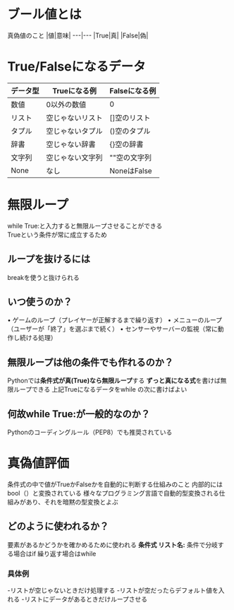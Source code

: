 # ブール値とは  
真偽値のこと
|値|意味|
---|---
|True|真|
|False|偽|

# True/Falseになるデータ 
|データ型|Trueになる例|Falseになる例|
---|---|---|
|数値|0以外の数値|0
|リスト|空じゃないリスト|[]空のリスト|
|タプル|空じゃないタプル|()空のタプル|
|辞書|空じゃない辞書|{}空の辞書|
|文字列|空じゃない文字列|""空の文字列|
|None|なし|NoneはFalse|

# 無限ループ 
while True:と入力すると無限ループさせることができる  
Trueという条件が常に成立するため
## ループを抜けるには 
breakを使うと抜けられる
## いつ使うのか？ 
• ゲームのループ（プレイヤーが正解するまで繰り返す） 
• メニューのループ（ユーザーが「終了」を選ぶまで続く） 
• センサーやサーバーの監視（常に動作し続ける処理） 
## 無限ループは他の条件でも作れるのか？ 
Pythonでは**条件式が真(True)なら無限ループ**する 
**ずっと真になる式**を書けば無限ループできる
上記Trueになるデータをwhile の次に書けばよい 
## 何故while True:が一般的なのか？ 
Pythonのコーディングルール（PEP8）でも推奨されている 

# 真偽値評価 
条件式の中で値がTrueかFalseかを自動的に判断する仕組みのこと 
内部的にはbool（）と変換されている 
様々なプログラミング言語で自動的型変換される仕組みがあり、それを暗黙の型変換とよぶ 
## どのように使われるか？ 
要素があるかどうかを確かめるために使われる
**条件式 リスト名:** 
条件で分岐する場合はif 
繰り返す場合はwhile 
### 具体例 
-リストが空じゃないときだけ処理する 
-リストが空だったらデフォルト値を入れる 
-リストにデータがあるときだけループさせる